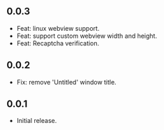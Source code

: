 ## 0.0.3
* Feat: linux webview support.
* Feat: support custom webview width and height.
* Feat: Recaptcha verification.
## 0.0.2

* Fix: remove 'Untitled' window title.
## 0.0.1

* Initial release.
